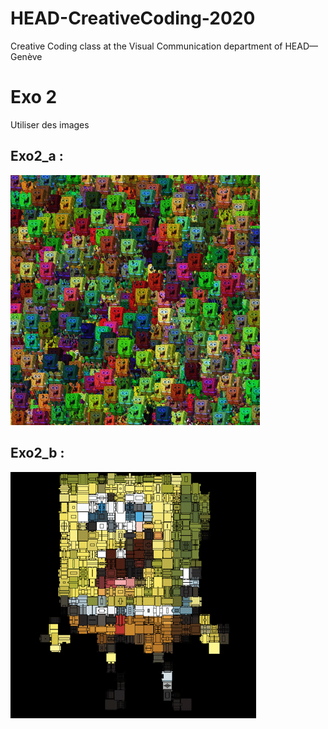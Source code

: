 # HEAD-CreativeCoding-2020
Creative Coding class at the Visual Communication department of HEAD—Genève

# Exo 2
Utiliser des images

## Exo2_a : 
![alt text](/gif/exo2_a.gif "Exo2_a")

## Exo2_b : 
![alt text](/gif/exo2_b.gif "Exo2_b")
